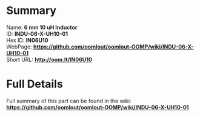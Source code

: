 
Summary
=================
  
Name: __6 mm 10 uH Inductor__    
ID: __INDU-06-X-UH10-01__   
Hex ID: __IN06U10__   
WebPage: __https://github.com/oomlout/oomlout-OOMP/wiki/INDU-06-X-UH10-01__   
Short URL: __http://oom.lt/IN06U10__   

Full Details
==========================
Full summary of this part can be found in the wiki:   
__https://github.com/oomlout/oomlout-OOMP/wiki/INDU-06-X-UH10-01__    

